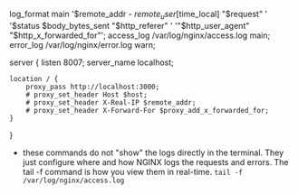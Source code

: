 log_format main '$remote_addr - $remote_user [$time_local] "$request" ' '$status $body_bytes_sent "$http_referer" ' '"$http_user_agent" "$http_x_forwarded_for"';
access_log /var/log/nginx/access.log main;
error_log /var/log/nginx/error.log warn;

server {
listen 8007;
server_name localhost;

    location / {
        proxy_pass http://localhost:3000;
        # proxy_set_header Host $host;
        # proxy_set_header X-Real-IP $remote_addr;
        # proxy_set_header X-Forward-For $proxy_add_x_forwarded_for;
    }

}

- these commands do not "show" the logs directly in the terminal. They just configure where and how NGINX logs the requests and errors. The tail -f command is how you view them in real-time. `tail -f /var/log/nginx/access.log`
